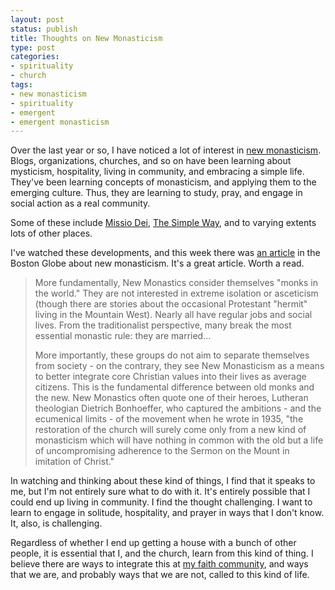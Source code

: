 ```yaml
---
layout: post
status: publish
title: Thoughts on New Monasticism
type: post
categories:
- spirituality
- church
tags:
- new monasticism
- spirituality
- emergent
- emergent monasticism
---
```

Over the last year or so, I have noticed a lot of interest in <a href="http://en.wikipedia.org/wiki/New_Monasticism">new monasticism</a>. Blogs, organizations, churches, and so on have been learning about mysticism, hospitality, living in community, and embracing a simple life. They've been learning concepts of monasticism, and applying them to the emerging culture. Thus, they are learning to study, pray, and engage in social action as a real community. 

Some of these include <a href="http://www.missio-dei.com/">Missio Dei</a>, <a href="http://www.thesimpleway.org/">The Simple Way</a>, and to varying extents lots of other places.

I've watched these developments, and this week there was <a href="http://www.boston.com/bostonglobe/ideas/articles/2008/02/03/the_unexpected_monks/">an article</a> in the Boston Globe about new monasticism. It's a great article. Worth a read.
<blockquote><p>More fundamentally, New Monastics consider themselves "monks in the world." They are not interested in extreme isolation or asceticism (though there are stories about the occasional Protestant "hermit" living in the Mountain West). Nearly all have regular jobs and social lives. From the traditionalist perspective, many break the most essential monastic rule: they are married...</p>
<p>More importantly, these groups do not aim to separate themselves from society - on the contrary, they see New Monasticism as a means to better integrate core Christian values into their lives as average citizens. This is the fundamental difference between old monks and the new. New Monastics often quote one of their heroes, Lutheran theologian Dietrich Bonhoeffer, who captured the ambitions - and the ecumenical limits - of the movement when he wrote in 1935, "the restoration of the church will surely come only from a new kind of monasticism which will have nothing in common with the old but a life of uncompromising adherence to the Sermon on the Mount in imitation of Christ."</p></blockquote>
In watching and thinking about these kind of things, I find that it speaks to me, but I'm not entirely sure what to do with it. It's entirely possible that I could end up living in community. I find the thought challenging. I want to learn to engage in solitude, hospitality, and prayer in ways that I don't know. It, also, is challenging.

Regardless of whether I end up getting a house with a bunch of other people, it is essential that I, and the church, learn from this kind of thing. I believe there are ways to integrate this at <a href="http://www.revolutionatlanta.com/">my faith community</a>, and ways that we are, and probably ways that we are not, called to this kind of life.
